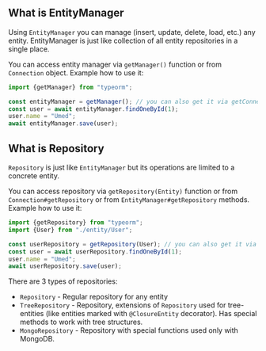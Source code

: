 ## What is EntityManager

Using `EntityManager` you can manage (insert, update, delete, load, etc.) any entity. 
EntityManager is just like collection of all entity repositories in a single place.
 
You can access entity manager via `getManager()` function or from `Connection` object.
Example how to use it:
 
```typescript
import {getManager} from "typeorm";

const entityManager = getManager(); // you can also get it via getConnection().manager
const user = await entityManager.findOneById(1);
user.name = "Umed";
await entityManager.save(user);
```

## What is Repository

`Repository` is just like `EntityManager` but its operations are limited to a concrete entity.

You can access repository via `getRepository(Entity)` function 
or from `Connection#getRepository` or from `EntityManager#getRepository` methods.
Example how to use it:
 
```typescript
import {getRepository} from "typeorm";
import {User} from "./entity/User";

const userRepository = getRepository(User); // you can also get it via getConnection().getRepository() or getManager().getRepository()
const user = await userRepository.findOneById(1);
user.name = "Umed";
await userRepository.save(user);
```

There are 3 types of repositories:
* `Repository` - Regular repository for any entity
* `TreeRepository` - Repository, extensions of `Repository` used for tree-entities 
(like entities marked with `@ClosureEntity` decorator). 
Has special methods to work with tree structures.
* `MongoRepository` - Repository with special functions used only with MongoDB.
